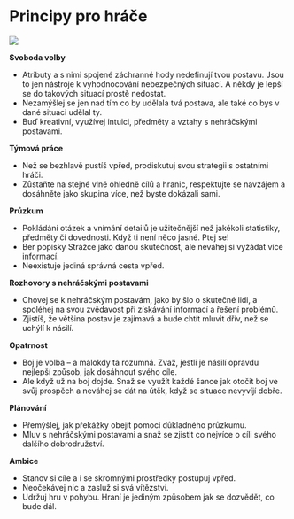# Principy pro hráče

<img src="/assets/player_principles.webp"/>

**Svoboda volby**

- Atributy a s nimi spojené záchranné hody nedefinují tvou postavu. Jsou to jen nástroje k vyhodnocování nebezpečných situací. A někdy je lepší se do takových situací prostě nedostat.
- Nezamýšlej se jen nad tím co by udělala tvá postava, ale také co bys v dané situaci udělal ty.
- Buď kreativní, využívej intuici, předměty a vztahy s nehráčskými postavami.

**Týmová práce**

- Než se bezhlavě pustíš vpřed, prodiskutuj svou strategii s ostatními hráči.
- Zůstaňte na stejné vlně ohledně cílů a hranic, respektujte se navzájem a dosáhněte jako skupina více, než byste dokázali sami.

**Průzkum**

- Pokládání otázek a vnímání detailů je užitečnější než jakékoli statistiky, předměty či dovednosti. Když ti není něco jasné. Ptej se!
- Ber popisky Strážce jako danou skutečnost, ale neváhej si vyžádat více informací.
- Neexistuje jediná správná cesta vpřed.

**Rozhovory s nehráčskými postavami**

- Chovej se k nehráčským postavám, jako by šlo o skutečné lidi, a spoléhej na svou zvědavost při získávání informací a řešení problémů.
- Zjistíš, že většina postav je zajímavá a bude chtít mluvit dřív, než se uchýlí k násilí.

**Opatrnost**

- Boj je volba – a málokdy ta rozumná. Zvaž, jestli je násilí opravdu nejlepší způsob, jak dosáhnout svého cíle.
- Ale když už na boj dojde. Snaž se využít každé šance jak otočit boj ve svůj prospěch a neváhej se dát na útěk, když se situace nevyvíjí dobře.

**Plánování**

- Přemýšlej, jak překážky obejít pomocí důkladného průzkumu.
- Mluv s nehráčskými postavami a snaž se zjistit co nejvíce o cíli svého dalšího dobrodružství.

**Ambice**

- Stanov si cíle a i se skromnými prostředky postupuj vpřed.
- Neočekávej nic a zasluž si svá vítězství.
- Udržuj hru v pohybu. Hraní je jediným způsobem jak se dozvědět, co bude dál.
